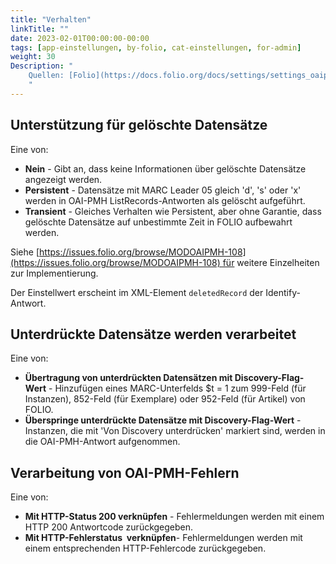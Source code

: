 ```yaml
---
title: "Verhalten"
linkTitle: ""
date: 2023-02-01T00:00:00-00:00
tags: [app-einstellungen, by-folio, cat-einstellungen, for-admin]
weight: 30
Description: "
    Quellen: [Folio](https://docs.folio.org/docs/settings/settings_oaipmh/settings_oaipmh/#settings--oai-pmh--behavior) <!-- & [GBV](https://info.gebev.de/display/FOLIOGBVEXTERN/Einstellungen+(OAI-PMH):+Verhalten) -->
    "
---
```


## Unterstützung für gelöschte Datensätze

Eine von:

* **Nein** \- Gibt an, dass keine Informationen über gelöschte Datensätze angezeigt werden.
* **Persistent** \- Datensätze mit MARC Leader 05 gleich 'd', 's' oder 'x' werden in OAI-PMH ListRecords-Antworten als gelöscht aufgeführt.
* **Transient** \- Gleiches Verhalten wie Persistent, aber ohne Garantie, dass gelöschte Datensätze auf unbestimmte Zeit in FOLIO aufbewahrt werden.

Siehe [https://issues.folio.org/browse/MODOAIPMH-108](https://issues.folio.org/browse/MODOAIPMH-108) für weitere Einzelheiten zur Implementierung.

Der Einstellwert erscheint im XML-Element `deletedRecord` der Identify-Antwort.

## Unterdrückte Datensätze werden verarbeitet

Eine von:

* **Übertragung von unterdrückten Datensätzen mit Discovery-Flag-Wert** - Hinzufügen eines MARC-Unterfelds $t = 1 zum 999-Feld (für Instanzen), 852-Feld (für Exemplare) oder 952-Feld (für Artikel) von FOLIO.
* **Überspringe unterdrückte Datensätze mit Discovery-Flag-Wert** - Instanzen, die mit 'Von Discovery unterdrücken' markiert sind, werden in die OAI-PMH-Antwort aufgenommen.

## Verarbeitung von OAI-PMH-Fehlern

Eine von:

* **Mit HTTP-Status 200 verknüpfen** - Fehlermeldungen werden mit einem HTTP 200 Antwortcode zurückgegeben.
* **Mit HTTP-Fehlerstatus  verknüpfen**\- Fehlermeldungen werden mit einem entsprechenden HTTP-Fehlercode zurückgegeben.
